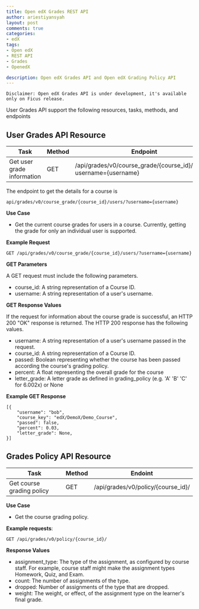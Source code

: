 ```yaml
---
title: Open edX Grades REST API
author: ariestiyansyah
layout: post
comments: true
categories:
- edX
tags:
- Open edX
- REST API
- Grades
- OpenedX

description: Open edX Grades API and Open edX Grading Policy API
---
```


```
Disclaimer: Open edX Grades API is under development, it's available only on Ficus release.
```
User Grades API support the following resources, tasks, methods, and endpoints

## User Grades API Resource


| Task	| Method | Endpoint |
|------------|------------|--------------|
| Get user grade information | GET | /api/grades/v0/course_grade/{course_id}/users/?username={username} |

The endpoint to get the details for a course is 
```
api/grades/v0/course_grade/{course_id}/users/?username={username}
```

**Use Case**

- Get the current course grades for users in a course.
Currently, getting the grade for only an individual user is supported.

**Example Request**

```
GET /api/grades/v0/course_grade/{course_id}/users/?username={username}
```


**GET Parameters**

A GET request must include the following parameters.

- course_id: A string representation of a Course ID.
- username: A string representation of a user's username.


**GET Response Values**

If the request for information about the course grade is successful, an HTTP 200 "OK" response is returned.
The HTTP 200 response has the following values.

- username: A string representation of a user's username passed in the request.
- course_id: A string representation of a Course ID.
-  passed: Boolean representing whether the course has been passed according the course's grading policy.
- percent: A float representing the overall grade for the course
- letter_grade: A letter grade as defined in grading_policy (e.g. 'A' 'B' 'C' for 6.002x) or None

**Example GET Response**

```
[{
    "username": "bob",
    "course_key": "edX/DemoX/Demo_Course",
    "passed": false,
    "percent": 0.03,
    "letter_grade": None,
}]
```

## Grades Policy API Resource

| Task | Method | Endoint |
|-------|-------------|------------|
| Get course grading policy | GET | /api/grades/v0/policy/{course_id}/ |

**Use Case**

- Get the course grading policy.

**Example requests**:

```
GET /api/grades/v0/policy/{course_id}/
```

**Response Values**

- assignment_type: The type of the assignment, as configured by course
 staff. For example, course staff might make the assignment types Homework, Quiz, and Exam.
- count: The number of assignments of the type.
- dropped: Number of assignments of the type that are dropped.
- weight: The weight, or effect, of the assignment type on the learner's final grade.


